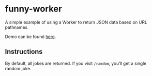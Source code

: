 # funny-worker

A simple example of using a Worker to return JSON data based on URL pathnames.

Demo can be found [here](https://funny-worker.admah.workers.dev).

## Instructions

By default, all jokes are returned. If you visit `/ramdom`, you'll get a single random joke.
